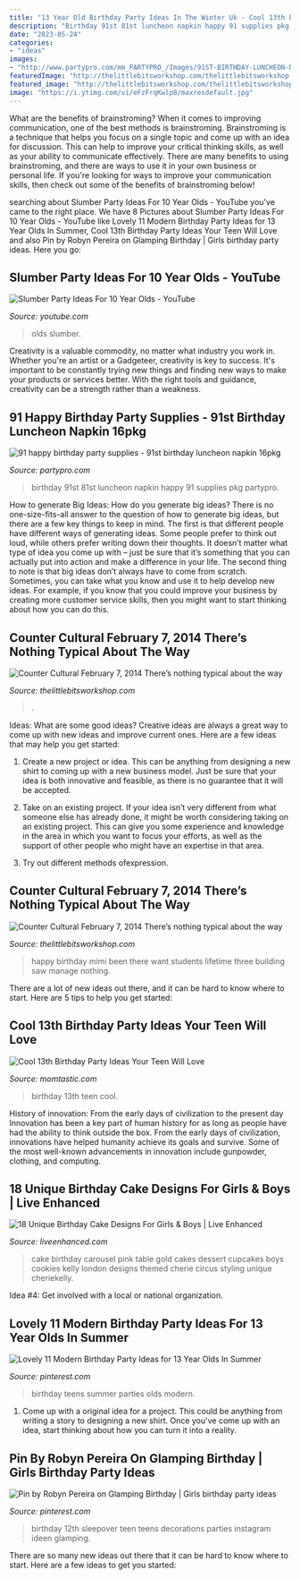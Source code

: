 ```yaml
---
title: "13 Year Old Birthday Party Ideas In The Winter Uk - Cool 13th Birthday Party Ideas Your Teen Will Love"
description: "Birthday 91st 81st luncheon napkin happy 91 supplies pkg partypro"
date: "2023-05-24"
categories:
- "ideas"
images:
- "http://www.partypro.com/mm_PARTYPRO_/Images/91ST-BIRTHDAY-LUNCHEON-NAPKIN.PNG"
featuredImage: "http://thelittlebitsworkshop.com/thelittlebitsworkshop.com/Resources/Archive_files/MimiTale2.jpg"
featured_image: "http://thelittlebitsworkshop.com/thelittlebitsworkshop.com/Resources/Archive_files/shapeimage_14.png"
image: "https://i.ytimg.com/vi/eFzFrqKwlp8/maxresdefault.jpg"
---
```



What are the benefits of brainstroming?
When it comes to improving communication, one of the best methods is brainstroming. Brainstroming is a technique that helps you focus on a single topic and come up with an idea for discussion. This can help to improve your critical thinking skills, as well as your ability to communicate effectively. There are many benefits to using brainstroming, and there are ways to use it in your own business or personal life. If you're looking for ways to improve your communication skills, then check out some of the benefits of brainstroming below!

	

		
searching about Slumber Party Ideas For 10 Year Olds - YouTube you've came to the right place. We have 8 Pictures about Slumber Party Ideas For 10 Year Olds - YouTube like Lovely 11 Modern Birthday Party Ideas for 13 Year Olds In Summer, Cool 13th Birthday Party Ideas Your Teen Will Love and also Pin by Robyn Pereira on Glamping Birthday | Girls birthday party ideas. Here you go:
		
    
## Slumber Party Ideas For 10 Year Olds - YouTube

<img loading=lazy src="https://i.ytimg.com/vi/eFzFrqKwlp8/maxresdefault.jpg" onerror="this.onerror=null;this.src='https://tse3.mm.bing.net/th?id=OIP.HeMZTIpY5448iNSmTv1R-QHaEK&amp;pid=15.1';" alt="Slumber Party Ideas For 10 Year Olds - YouTube">

_Source: youtube.com_

>olds slumber. 

	

Creativity is a valuable commodity, no matter what industry you work in. Whether you're an artist or a Gadgeteer, creativity is key to success. It's important to be constantly trying new things and finding new ways to make your products or services better. With the right tools and guidance, creativity can be a strength rather than a weakness.

    
## 91 Happy Birthday Party Supplies - 91st Birthday Luncheon Napkin 16pkg

<img loading=lazy src="http://www.partypro.com/mm_PARTYPRO_/Images/91ST-BIRTHDAY-LUNCHEON-NAPKIN.PNG" onerror="this.onerror=null;this.src='https://tse2.mm.bing.net/th?id=OIP.3abx5L5jMIN1noWauYOe0QHaHa&amp;pid=15.1';" alt="91 happy birthday party supplies - 91st birthday luncheon napkin 16pkg">

_Source: partypro.com_

>birthday 91st 81st luncheon napkin happy 91 supplies pkg partypro. 

	

How to generate Big Ideas: How do you generate big ideas?
There is no one-size-fits-all answer to the question of how to generate big ideas, but there are a few key things to keep in mind. The first is that different people have different ways of generating ideas. Some people prefer to think out loud, while others prefer writing down their thoughts. It doesn’t matter what type of idea you come up with – just be sure that it’s something that you can actually put into action and make a difference in your life. 
The second thing to note is that big ideas don’t always have to come from scratch. Sometimes, you can take what you know and use it to help develop new ideas. For example, if you know that you could improve your business by creating more customer service skills, then you might want to start thinking about how you can do this.

    
## Counter Cultural February 7, 2014 There’s Nothing Typical About The Way

<img loading=lazy src="http://thelittlebitsworkshop.com/thelittlebitsworkshop.com/Resources/Archive_files/shapeimage_14.png" onerror="this.onerror=null;this.src='https://tse4.mm.bing.net/th?id=OIP.s7pj3DfKih2puyhEF50GPQAAAA&amp;pid=15.1';" alt="Counter Cultural February 7, 2014 There’s nothing typical about the way">

_Source: thelittlebitsworkshop.com_

>. 

	

Ideas: What are some good ideas?
Creative ideas are always a great way to come up with new ideas and improve current ones. Here are a few ideas that may help you get started:
1. Create a new project or idea. This can be anything from designing a new shirt to coming up with a new business model. Just be sure that your idea is both innovative and feasible, as there is no guarantee that it will be accepted.

2. Take on an existing project. If your idea isn’t very different from what someone else has already done, it might be worth considering taking on an existing project. This can give you some experience and knowledge in the area in which you want to focus your efforts, as well as the support of other people who might have an expertise in that area.

3. Try out different methods ofexpression.

    
## Counter Cultural February 7, 2014 There’s Nothing Typical About The Way

<img loading=lazy src="http://thelittlebitsworkshop.com/thelittlebitsworkshop.com/Resources/Archive_files/MimiTale2.jpg" onerror="this.onerror=null;this.src='https://tse3.mm.bing.net/th?id=OIP.h_aIyZPUSjDpTVMjGxIMnwHaFj&amp;pid=15.1';" alt="Counter Cultural February 7, 2014 There’s nothing typical about the way">

_Source: thelittlebitsworkshop.com_

>happy birthday mimi been there want students lifetime three building saw manage nothing. 

	

There are a lot of new ideas out there, and it can be hard to know where to start. Here are 5 tips to help you get started: 

    
## Cool 13th Birthday Party Ideas Your Teen Will Love

<img loading=lazy src="https://cdn2-www.momtastic.com/assets/uploads/gallery/13th-birthday-ideas-your-teen-will-love/thumbs/thumbs_13th-birthday-party-ideas-teens-6-movie-night-snacks.jpg" onerror="this.onerror=null;this.src='https://tse3.mm.bing.net/th?id=OIP.B1Gkq8aYdQWjhKCzJC6EfQAAAA&amp;pid=15.1';" alt="Cool 13th Birthday Party Ideas Your Teen Will Love">

_Source: momtastic.com_

>birthday 13th teen cool. 

	

History of innovation: From the early days of civilization to the present day
Innovation has been a key part of human history for as long as people have had the ability to think outside the box. From the early days of civilization, innovations have helped humanity achieve its goals and survive. Some of the most well-known advancements in innovation include gunpowder, clothing, and computing.

    
## 18 Unique Birthday Cake Designs For Girls &amp; Boys | Live Enhanced

<img loading=lazy src="http://www.liveenhanced.com/wp-content/uploads/2018/02/Carousel-Cakes.jpg" onerror="this.onerror=null;this.src='https://tse4.mm.bing.net/th?id=OIP.6B0jarPkHSw6qY9rVt3FewHaH8&amp;pid=15.1';" alt="18 Unique Birthday Cake Designs For Girls &amp; Boys | Live Enhanced">

_Source: liveenhanced.com_

>cake birthday carousel pink table gold cakes dessert cupcakes boys cookies kelly london designs themed cherie circus styling unique cheriekelly. 

	

Idea #4: Get involved with a local or national organization.
 

    
## Lovely 11 Modern Birthday Party Ideas For 13 Year Olds In Summer

<img loading=lazy src="https://i.pinimg.com/736x/08/43/b4/0843b40822abc1eaf94621e3a0cfb327.jpg" onerror="this.onerror=null;this.src='https://tse2.mm.bing.net/th?id=OIP.Geht_HPBHxNbdGdiSzMGrQHaJL&amp;pid=15.1';" alt="Lovely 11 Modern Birthday Party Ideas for 13 Year Olds In Summer">

_Source: pinterest.com_

>birthday teens summer parties olds modern. 

	

1. Come up with a original idea for a project. This could be anything from writing a story to designing a new shirt. Once you've come up with an idea, start thinking about how you can turn it into a reality. 

    
## Pin By Robyn Pereira On Glamping Birthday | Girls Birthday Party Ideas

<img loading=lazy src="https://i.pinimg.com/originals/61/3a/af/613aaff6ca2c65ebde588c27fad77bbf.jpg" onerror="this.onerror=null;this.src='https://tse1.mm.bing.net/th?id=OIP.RAde_ndoxGrN-EeatcFnQAHaJ4&amp;pid=15.1';" alt="Pin by Robyn Pereira on Glamping Birthday | Girls birthday party ideas">

_Source: pinterest.com_

>birthday 12th sleepover teen teens decorations parties instagram ideen glamping. 

	

There are so many new ideas out there that it can be hard to know where to start. Here are a few ideas to get you started: 

